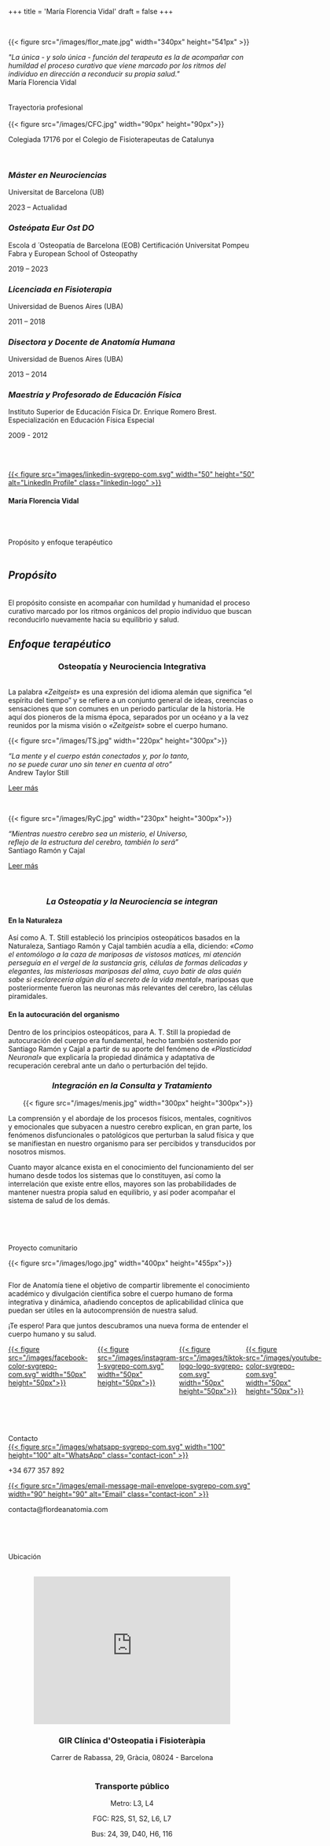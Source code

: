 +++
title = 'María Florencia Vidal'
draft = false
+++



<br/>

{{< figure src="/images/flor_mate.jpg" width="340px" height="541px" >}}


<div style="display: flex; justify-content: center; flex-direction: column; align-items: center;">
  <div class="text-box-center">
    <i>"La única - y solo única - función del terapeuta es la de acompañar con humildad el proceso curativo que viene marcado por los ritmos del individuo en dirección a reconducir su propia salud."</i>
  </div>
</div>
 <div class="author">María Florencia Vidal</div>

<br/>
<br/>

<div id="trayectoria"></div>


<div class="seccion">Trayectoria profesional</div>
<br/>
  {{< figure src="/images/CFC.jpg" width="90px" height="90px">}}

  <div class="text-box-center">
      <p>Colegiada 17176 por el Colegio de Fisioterapeutas de Catalunya</p>
  </div>

<br/>
<h3><i>Máster en Neurociencias</i></h3>
Universitat de Barcelona (UB)
<p>2023 – Actualidad</p>

<h3><i>Osteópata Eur Ost DO</i></h3>
Escola d ́ Osteopatía de Barcelona (EOB)
Certificación Universitat Pompeu Fabra y European School of Osteopathy
<p>2019 – 2023</p>

<h3><i>Licenciada en Fisioterapia</i></h3>
Universidad de Buenos Aires (UBA)
<p>2011 – 2018</p>

<h3><i>Disectora y Docente de Anatomía Humana</i></h3>
Universidad de Buenos Aires (UBA)
<p>2013 – 2014</p>

<h3><i>Maestría y Profesorado de Educación Física</i></h3>
Instituto Superior de Educación Física Dr. Enrique Romero Brest. Especialización en Educación Física Especial
<p>2009 - 2012</p>

<br/><br/>
<div class="author-info">
  <a href="https://www.linkedin.com/in/mar%C3%ADa-florencia-vidal-a661b717b/" target="_blank" rel="noopener noreferrer" class="linkedin-link">
    {{< figure src="images/linkedin-svgrepo-com.svg" width="50" height="50" alt="LinkedIn Profile" class="linkedin-logo" >}}
  </a>
  <h4 class="author-name">María Florencia Vidal</h4>
</div>


<br/><br/>
<div id="proposito"></div>

<div class="seccion">Propósito y enfoque terapéutico</div>
<br/>
<h2><i>Propósito</i></h2>
<br/>
El propósito consiste en acompañar con humildad y humanidad el proceso curativo marcado
por los ritmos orgánicos del propio individuo que buscan reconducirlo nuevamente hacia su
equilibrio y salud.

<h2><i>Enfoque terapéutico</i></h2>

<h3 style="text-align:center;">Osteopatía y Neurociencia Integrativa</h3>
<br/>
La palabra <i>«Zeitgeist»</i> es una expresión del idioma alemán que significa “el espíritu del tiempo” y se refiere a
un conjunto general de ideas, creencias o sensaciones que son comunes en un periodo particular de la historia.
He aquí dos pioneros de la misma época, separados por un océano y a la vez reunidos por la misma visión o
<i>«Zeitgeist»</i> sobre el cuerpo humano.


 {{< figure src="/images/TS.jpg" width="220px" height="300px">}}

<div class="quotes"><i>“La mente y el cuerpo están conectados y, por lo tanto, <br/>no se puede curar uno sin tener en cuenta al otro”</i></div>
<div class="author">Andrew Taylor Still</div>

<a href="#" onclick="openPopup('Andrew Taylor Still (1828 – 1917), médico estadounidense considerado el padre de la Osteopatía, fue quien sentó los principios de las Leyes Osteopáticas basadas en la Naturaleza y aplicadas al ser humano y que gobiernan los mecanismos que reconducen al propio organismo en dirección al restablecimiento del equilibrio y su salud.'); return false;"><div class="leermas">Leer más</div></h4></a>

<br/>


{{< figure src="/images/RyC.jpg"  width="230px" height="300px">}}

<div class="quotes"><i>“Mientras nuestro cerebro sea un misterio, el Universo, <br/>reflejo de la estructura del cerebro, también lo será”</i></div> 
<div class="author">Santiago Ramón y Cajal</div>

<a href="#" onclick="openPopup('Santiago Ramón y Cajal (1852 – 1934) fue un médico y científico español considerado el padre de la Neurociencia y apasionado por el estudio de la Histología y Anatomía de la estructura del sistema nervioso. Pionero en la descripción de la célula nerviosa o neurona, con uno de sus aportes fundamentales denominado «Doctrina Neuronal» basado en que el cerebro está compuesto por neuronas individuales y a la vez sumamente interconectadas entre sí, creando innumerables circuitos neuronales y que en la actualidad siguen siendo una fuente inagotable de conocimiento de la Neurociencia Moderna.'); return false;"><div class="leermas">Leer más</div></a>


<br/>

<h3 style="text-align:center;"><i>La Osteopatia y la Neurociencia se integran</i></h3>

<h4>En la Naturaleza</h4>

Así como A. T. Still estableció los principios osteopáticos basados en la Naturaleza, Santiago Ramón y Cajal también acudía a ella, diciendo: <i>«Como el entomólogo a la caza de mariposas de vistosos matices, mi atención perseguía en el vergel de la sustancia gris, células de formas delicadas y elegantes, las misteriosas mariposas del alma, cuyo batir de alas quién sabe si esclarecería algún día el secreto de la vida mental»</i>, mariposas que posteriormente fueron las neuronas más relevantes del cerebro, las células piramidales.

  
<h4>En la autocuración del organismo</h4>

Dentro de los principios osteopáticos, para A. T. Still la propiedad de autocuración del cuerpo era fundamental, hecho también sostenido por Santiago Ramón y Cajal a partir de su aporte del fenómeno de <i>«Plasticidad Neuronal»</i> que explicaría la propiedad dinámica y adaptativa de recuperación cerebral ante un daño o perturbación del tejido.


<h3 style="text-align:center;"><i>Integración en la Consulta y Tratamiento</i></h3>

<div style="margin-left: 30px;"> 
{{< figure src="/images/menis.jpg"  width="300px" height="300px">}}
</div>

<div class="texto-centrado">

  <p>La comprensión y el abordaje de los procesos físicos, mentales, cognitivos y emocionales que subyacen a nuestro cerebro explican, en gran parte, los fenómenos disfuncionales o patológicos que perturban la salud física y que se manifiestan en nuestro organismo para ser percibidos y transducidos por nosotros mismos. </p>
  <p>Cuanto mayor alcance exista en el conocimiento del funcionamiento del ser humano desde todos los sistemas que lo constituyen, así como la interrelación que existe entre ellos, mayores son las probabilidades de mantener nuestra propia salud en equilibrio, y así poder acompañar el sistema de salud de los demás.</p>
</div>

<br/><br/>

<div id="proyecto"></div>
<br/>

<!-- <div class="seccion" style="text-align:center;">Proyecto comunitario</div> -->
<div class="seccion">Proyecto comunitario</div>

{{< figure src="/images/logo.jpg" width="400px" height="455px">}}


<div style="display: flex; justify-content: center; flex-direction: column; align-items: center;">
  <div class="text-box-center">

Flor de Anatomía tiene el objetivo de compartir libremente el conocimiento académico y divulgación científica sobre el cuerpo humano de forma integrativa y dinámica, añadiendo conceptos de aplicabilidad clínica que puedan ser útiles en la autocomprensión de nuestra salud.

¡Te espero! Para que juntos descubramos una nueva forma de entender el cuerpo humano y su salud.


  </div>
</div>

<div style="display: flex; align-items: flex-start;">
    <div style="flex: 1; margin-right: 20px;">
        <a href="https://www.facebook.com/FlorDeAnatomia" target="_blank" rel="noopener noreferrer">
            {{< figure src="/images/facebook-color-svgrepo-com.svg" width="50px" height="50px">}}
        </a>
    </div>
    <div style="flex:1;">
        <a href="https://instagram.com/flordeanatomia" target="_blank" rel="noopener noreferrer">
            {{< figure src="/images/instagram-1-svgrepo-com.svg" width="50px" height="50px">}}
        </a>
    </div>
    <div style="flex:1;">
        <a href="https://www.tiktok.com/@flor_de_anatomia" target="_blank" rel="noopener noreferrer">
            {{< figure src="/images/tiktok-logo-logo-svgrepo-com.svg" width="50px" height="50px">}}
        </a>
    </div>
    <div style="flex:1;">
        <a href="https://youtube.com/channel/UCttmFf0pB3eHjvZAS8m1eKA" target="_blank" rel="noopener noreferrer">
            {{< figure src="/images/youtube-color-svgrepo-com.svg" width="50px" height="50px">}}
        </a>
    </div>

</div>

<br/><br/><br/>

<div id="contacto"></div>

<div class="seccion">Contacto</div>

<div class="contact-info">
  <div class="contact-item">
    <a href="https://wa.me/34677357892" target="_blank" rel="noopener noreferrer" class="icon-link">
      {{< figure src="/images/whatsapp-svgrepo-com.svg" width="100" height="100" alt="WhatsApp" class="contact-icon" >}}
    </a>
    <p class="contact-text">+34 677 357 892</p>
  </div>
  <div class="contact-item">
    <a href="mailto:contacta@flordeanatomia.com" target="_blank" rel="noopener noreferrer" class="icon-link">
      {{< figure src="/images/email-message-mail-envelope-svgrepo-com.svg" width="90" height="90" alt="Email" class="contact-icon" >}}
    </a>
    <p class="contact-text">contacta@flordeanatomia.com</p>
  </div>
</div>

<br/><br/><br/>

<div id="ubicacion"></div>

<div class="seccion">Ubicación</div>


<br/>

<div style="text-align: center;">

<iframe src="https://www.google.com/maps/embed?pb=!1m18!1m12!1m3!1d2992.453699144311!2d2.1553397128986713!3d41.4076689711776!2m3!1f0!2f0!3f0!3m2!1i1024!2i768!4f13.1!3m3!1m2!1s0x12a4a2bbbb52b987%3A0xa805b32e2d935c8a!2sCl%C3%ADnica%20d&#39;Osteopatia%20i%20Fisioter%C3%A0pia%20Gir!5e0!3m2!1sen!2ses!4v1725822623774!5m2!1sen!2ses" width="400" height="300" style="border:0; margin-top: 15px" allowfullscreen="" loading="lazy" referrerpolicy="no-referrer-when-downgrade"></iframe>

<h3>GIR Clínica d'Osteopatia i Fisioteràpia</h3> 
<div class="text-box-center">
Carrer de Rabassa, 29, Gràcia, 08024 - Barcelona 
</div>
<br/>

<h3 style="text-align: center;"> Transporte público </h3>
<div class="transporte">
<p>Metro: L3, L4</p>
<p>FGC: R2S, S1, S2, L6, L7</p>
<p>Bus: 24, 39, D40, H6, 116</p>
</div>

<div>